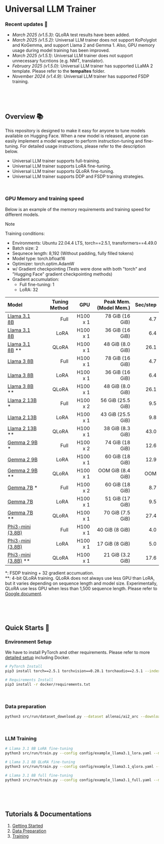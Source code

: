 # Universal LLM Trainer


### Recent updates 📣
* *March 2025 (v1.5.3)*: QLoRA test results have been added.
* *March 2025 (v1.5.2)*: Universal LLM trainer does not support KoPolyglot and KoGemma, and support Llama 2 and Gemma 1. Also, GPU memory usage during model training has been improved.
* *March 2025 (v1.5.1)*: Universal LLM trainer does not support unnecessary fucntions (e.g. NMT, translator).
* *February 2025 (v1.5.0)*: Universal LLM trainer has supported LLaMA 2 template. Please refer to the **tempaltes** folder.
* *November 2024 (v1.4.9)*: Universal LLM trainer has supported FSDP training.

&nbsp;

&nbsp;



## Overview 📚
This repository is designed to make it easy for anyone to tune models available on Hugging Face.
When a new model is released, anyone can easily implement a model wrapper to perform instruction-tuning and fine-tuning.
For detailed usage instructions, please refer to the description below.
* Universal LLM trainer supports full-training.
* Universal LLM trainer supports LoRA fine-tuning.
* Universal LLM trainer supports QLoRA fine-tuning.
* Universal LLM trainer supports DDP and FSDP training strategies.

&nbsp;


### GPU Memory and training speed
Below is an example of the memory requirements and training speed for different models.

> [!NOTE]
> Training conditions: 
> - Environments: Ubuntu 22.04.4 LTS, torch==2.5.1, transformers==4.49.0
> - Batch size: 2
> - Sequnece length: 8,192 (Without padding, fully filled tokens)
> - Model type: torch.bfloat16
> - Optimizer: torch.optim.AdamW
> - w/ Gradient checkpointing (Tests were done with both "torch" and "Hugging Face" gradient checkpointing methods)
> - Gradient accumulation: 
>   - Full fine-tuning: 1
>   - LoRA: 32

| Model | Tuning Method | GPU | Peak Mem. (Model Mem.) | Sec/step |
|:- |-:|-:|-:|-:|
| [Llama 3.1 8B](config/llm_llama3.1_full.yaml)      | Full   | H100 x 1  | 78 GiB (16 GiB)    | 4.7    |
| [Llama 3.1 8B](config/llm_llama3.1_lora.yaml)      | LoRA   | H100 x 1  | 36 GiB (16 GiB)    | 6.4    |
| [Llama 3.1 8B](config/llm_llama3.1_qlora.yaml) **  | QLoRA  | H100 x 1  | 48 GiB (8.0 GiB)   | 26.1   |
| [Llama 3 8B](config/llm_llama3_full.yaml)          | Full   | H100 x 1  | 78 GiB (16 GiB)    | 4.7    |
| [Llama 3 8B](config/llm_llama3_lora.yaml)          | LoRA   | H100 x 1  | 36 GiB (16 GiB)    | 6.4    |
| [Llama 3 8B](config/llm_llama3_qlora.yaml) **      | QLoRA  | H100 x 1  | 48 GiB (8.0 GiB)   | 26.1   |
| [Llama 2 13B](config/llm_llama2_full_fsdp.yaml) *  | Full   | H100 x 2  | 56 GiB (25.5 GiB)  | 9.5    |  
| [Llama 2 13B](config/llm_llama2_lora.yaml)         | LoRA   | H100 x 1  | 43 GiB (25.5 GiB)  | 9.8    |
| [Llama 2 13B](config/llm_llama2_qlora.yaml) **     | QLoRA  | H100 x 1  | 38 GiB (8.3 GiB)   | 43.0   |
| [Gemma 2 9B](config/llm_gemma2_full_fsdp.yaml) *   | Full   | H100 x 2  | 74 GiB (18 GiB)    | 12.6   |
| [Gemma 2 9B](config/llm_gemma2_lora.yaml)          | LoRA   | H100 x 1  | 60 GiB (18 GiB)    | 12.9   |
| [Gemma 2 9B](config/llm_gemma2_qlora.yaml) **      | QLoRA  | H100 x 1  | OOM GiB (8.4 GiB)  | OOM    |
| [Gemma 7B](config/llm_gemma_full_fsdp.yaml) *      | Full   | H100 x 2  | 60 GiB (18 GiB)    | 8.7    |   
| [Gemma 7B](config/llm_gemma_lora.yaml)             | LoRA   | H100 x 1  | 51 GiB (17 GiB)    | 9.5    |
| [Gemma 7B](config/llm_gemma_qlora.yaml) **         | QLoRA  | H100 x 1  | 70 GiB (7.5 GiB)   | 27.4   |
| [Phi3-mini (3.8B)](config/llm_phi3_full.yaml)      | Full   | H100 x 1  | 40 GiB (8 GiB)     | 4.0    |
| [Phi3-mini (3.8B)](config/llm_phi3_lora.yaml)      | LoRA   | H100 x 1  | 17 GiB (8 GiB)     | 5.0    |
| [Phi3-mini (3.8B)](config/llm_phi3_qlora.yaml) **  | QLoRA  | H100 x 1  | 21 GiB (3.2 GiB)   | 17.6   |

*: FSDP training + 32 gradient accumuation.<br>
**: 4-bit QLoRA training. QLoRA does not always use less GPU than LoRA, but it varies depending on sequence length and model size. Experimentally, QLoRA use less GPU when less than 1,500 sequence length. Please refer to [Google document](https://cloud.google.com/vertex-ai/generative-ai/docs/model-garden/lora-qlora).

&nbsp;

&nbsp;

## Quick Starts 🚀
### Environment Setup
We have to install PyTorch and other requirements. Please refer to more [detailed setup](./docs/1_getting_started.md) including Docker.
```bash
# PyTorch Install
pip3 install torch==2.5.1 torchvision==0.20.1 torchaudio==2.5.1 --index-url https://download.pytorch.org/whl/cu124

# Requirements Install
pip3 install -r docker/requirements.txt
```

&nbsp;

### Data preparation
```bash
python3 src/run/dataset_download.py --dataset allenai/ai2_arc --download_path data_examples
```

&nbsp;

### LLM Training
```bash
# Llama 3.1 8B LoRA fine-tuning
python3 src/run/train.py --config config/example_llama3.1_lora.yaml --mode train

# Llama 3.1 8B QLoRA fine-tuning
python3 src/run/train.py --config config/example_llama3.1_qlora.yaml --mode train

# Llama 3.1 8B full fine-tuning
python3 src/run/train.py --config config/example_llama3.1_full.yaml --mode train
```

&nbsp;

&nbsp;

<!-- ## Repository Structure
This repository is structured as follows.
```
├── config
│   └── *.yaml
├── config_lora
│   └── *.yaml
│
├── data
│   └── ${DATA_NAME}
│       └── ${DATA_NAME}.pkl
│
├── demo
│   ├── front
│   │   └── design
│   └── server.py
│
├── docker
│   ├── Dockerfile
│   └── requirements.txt
│
├── src
│   ├── data_collection             # Datasets wrappers
│   ├── models                      # Model wrappers
│   ├── run
│   │   ├── chat.py                 # The entry point of simple chat demo for trained LLM model
│   │   ├── train_deepspeed.py      # The entry point of deepspeed LLM training
│   │   ├── train.py                # The entry point of LLM training
│   │   └── validation.py           # The entry point of evaluation of trained LLM model
│   ├── task
│   ├── tools
│   │   ...
│   │   └── tokenizers              # LLM tokenizer wrappers
│   ├── trainer
│   │   ├── build.py
│   │   ├── trainer_deepspeed.py    # Deepspeed training trainer
│   │   └── trainer.py              # Training trainer
│   └── utils
│
└── templates                       # LLM instruction templates
```
<br><br> -->

## Tutorials & Documentations
1. [Getting Started](./docs/1_getting_started.md)
2. [Data Preparation](./docs/2_data_preparation.md)
3. [Training](./docs/3_training.md)
